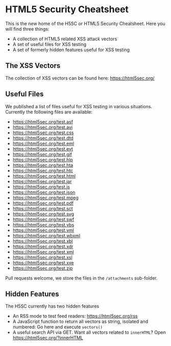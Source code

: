 HTML5 Security Cheatsheet
====

This is the new home of the H5SC or HTML5 Security Cheatsheet. Here you will find three things:

 * A collection of HTML5 related XSS attack vectors
 * A set of useful files for XSS testing
 * A set of formerly hidden features useful for XSS testing

## The XSS Vectors

The collection of XSS vectors can be found here: https://html5sec.org/

## Useful Files

We published a list of files useful for XSS testing in various situations. Currently the following files are available:

 * https://html5sec.org/test.asf
 * https://html5sec.org/test.avi
 * https://html5sec.org/test.css
 * https://html5sec.org/test.dtd
 * https://html5sec.org/test.eml
 * https://html5sec.org/test.evt
 * https://html5sec.org/test.gif
 * https://html5sec.org/test.hlp
 * https://html5sec.org/test.hta
 * https://html5sec.org/test.htc
 * https://html5sec.org/test.html
 * https://html5sec.org/test.jar
 * https://html5sec.org/test.js
 * https://html5sec.org/test.json
 * https://html5sec.org/test.mpeg
 * https://html5sec.org/test.pdf
 * https://html5sec.org/test.sct
 * https://html5sec.org/test.svg
 * https://html5sec.org/test.swf
 * https://html5sec.org/test.vbs
 * https://html5sec.org/test.vml
 * https://html5sec.org/test.wbxml
 * https://html5sec.org/test.xbl
 * https://html5sec.org/test.xdr
 * https://html5sec.org/test.xml
 * https://html5sec.org/test.xsl
 * https://html5sec.org/test.xxe
 * https://html5sec.org/test.zip

Pull requests welcome, we store the files in the `/attachments` sub-folder.

## Hidden Features

The H5SC currently has two hidden features

 * An RSS mode to test feed readers: https://html5sec.org/rss
 * A JavaScript function to return all vectors as string, isolated and numbered: Go here and execute `vectors()`
 * A useful search API via GET. Want all vectors related to `innerHTML`? Open https://html5sec.org/?innerHTML

 
